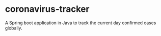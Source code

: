 # coronavirus-tracker
A Spring boot application in Java to track the current day confirmed cases globally.
